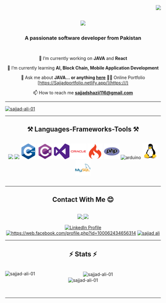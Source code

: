 <img align="right" src="https://visitor-badge.laobi.icu/badge?page_id=sajjad-ali-01.sajjad-ali-01" />

<h1 align="center">
<img src="https://readme-typing-svg.herokuapp.com/?font=Righteous&size=35&center=true&vCenter=true&width=500&height=70&duration=4000&lines=Hi+There!+👋;+I'm+Sajjad+Ali!;+Code+enthusiast+💻;+Building+dreams+🌟."/>

</h1>

<h3 align="center">A passionate software developer from Pakistan</h3>

<br/>

<div align="center">
 
🔭 I’m currently working on **JAVA** and **React**
 
🌱 I’m currently learning **AI, Block Chain, Mobile Application Development**

💬 Ask me about **JAVA... or anything [here](https://github.com/salesp07/sajjad-ali-01/issues)**
👨‍💻 Online Portfolio [https://Sajjadportfolio.netlify.app/](https:///)

📫 How to reach me **sajjadshazii116@gmail.com**
<br/>
<hr/>
<p align="left"> <a href="https://github.com/ryo-ma/github-profile-trophy"><img src="https://github-profile-trophy.vercel.app/?username=sajjad-ali-01" alt="sajjad-ali-01" /></a> </p>
 <hr/>
<h2 align="center">⚒️ Languages-Frameworks-Tools ⚒️</h2>
<br/>
<div align="center">
    <img src="https://skillicons.dev/icons?i=react,bootstrap,html,css,vscode,github,git" />
    <img src="https://skillicons.dev/icons?i=python,javascript,java" />
     <img src="https://raw.githubusercontent.com/devicons/devicon/master/icons/cplusplus/cplusplus-original.svg" width="50" height="50" />
    <img src="https://raw.githubusercontent.com/devicons/devicon/master/icons/csharp/csharp-original.svg" width="50" height="50" />
    <img src="https://raw.githubusercontent.com/devicons/devicon/master/icons/visualstudio/visualstudio-plain.svg" width="50" height="50" />
  <img src="https://raw.githubusercontent.com/devicons/devicon/master/icons/oracle/oracle-original.svg" width="50" height="50" />
<img src="https://raw.githubusercontent.com/devicons/devicon/master/icons/codeigniter/codeigniter-plain.svg" width="50" height="50" />
<img src="https://raw.githubusercontent.com/devicons/devicon/master/icons/php/php-original.svg" width="50" height="50" />
<img src="https://cdn.worldvectorlogo.com/logos/arduino-1.svg" alt="arduino" width="50" height="50"/>
 <img src="https://raw.githubusercontent.com/devicons/devicon/master/icons/linux/linux-original.svg" alt="linux" width="50" height="50"/>
<img src="https://raw.githubusercontent.com/devicons/devicon/master/icons/mysql/mysql-original-wordmark.svg" alt="mysql" width="50" height="50"/>

  <br>
</div>

<br/>
<hr/>
 </div>
 <h2 align="center"> Contact With Me 😊</h2>
<br/>
<div align="center"> 
  <a href="mailto:sajjadshazii116@gmail.com">
    <img src="https://img.shields.io/badge/Gmail-333333?style=for-the-badge&logo=gmail&logoColor=red" />
  </a>
  <a href="https://sajjad-ali-01.github.io" target="_blank">
     <img src="https://img.shields.io/badge/Portfolio-FF5722?style=for-the-badge&logo=todoist&logoColor=white" target="_blank" /> <!-- sqlite, safari, google-chrome are other good icon options -->
  </a>
<p align="center">
 <a href="https://www.linkedin.com/in/sajjadali116" target="_blank">
  <img align="center" src="https://raw.githubusercontent.com/rahuldkjain/github-profile-readme-generator/master/src/images/icons/Social/linked-in-alt.svg" alt="LinkedIn Profile" height="30" width="40">
</a>
<a href="https://web.facebook.com/profile.php?id=100062434656314" 
    target="blank"><img align="center" src="https://raw.githubusercontent.com/rahuldkjain/github-profile-readme-generator/master/src/images/icons/Social/facebook.svg" alt="https://web.facebook.com/profile.php?id=100062434656314" height="30" width="40" /></a>
<a href="https://instagram.com/sajjad116" target="blank"><img align="center" src="https://raw.githubusercontent.com/rahuldkjain/github-profile-readme-generator/master/src/images/icons/Social/instagram.svg" alt="sajjad ali" height="30" width="40" /></a>
</p>
</div>
 <hr/>
 <h2 align="center">⚡ Stats ⚡</h2>
<br>
<div align=center>
       <img align="center" src="https://github-readme-stats.vercel.app/api?username=sajjad-ali-01&show_icons=true&locale=en" alt="sajjad-ali-01" />
 <img align="left" src="https://github-readme-stats.vercel.app/api/top-langs?username=sajjad-ali-01&show_icons=true&locale=en&layout=compact" alt="sajjad-ali-01" />
  <br/>
<img align="center" src="https://github-readme-streak-stats.herokuapp.com/?user=sajjad-ali-01&" alt="sajjad-ali-01" />
</div>
<br/><br/>

<hr/>

<!--
**sajjad-ali-01/sajjad-ali-01** is a ✨ _special_ ✨ repository because its `README.md` (this file) appears on your GitHub profile.


Here are some ideas to get you started:

- 🔭 I’m currently working on ...
- 🌱 I’m currently learning ...
- 👯 I’m looking to collaborate on ...
- 🤔 I’m looking for help with ...
- 💬 Ask me about ...
- 📫 How to reach me: ...
- 😄 Pronouns: ...
- ⚡ Fun fact: ...
-->
